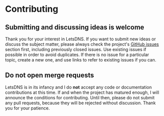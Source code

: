 # Contributing

## Submitting and discussing ideas is welcome

Thank you for your interest in LetsDNS. If you want to submit new ideas or discuss the subject matter, please always
check the project's [GitHub issues](https://github.com/LetsDNS/letsdns/issues) section first, including previously
closed issues. Use existing issues if possible in order to avoid duplicates. If there is no issue for a particular
topic, create a new one, and use links to refer to existing issues if you can.

## Do not open merge requests

LetsDNS is in its infancy and I do **not** accept any code or documentation contributions at this time. If and when the
project has matured enough, I will announce the conditions for contributing. Until then, please do not submit any pull
requests, because they will be rejected without discussion. Thank you for your patience.
